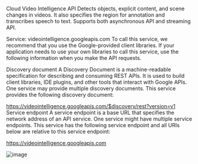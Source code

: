 Cloud Video Intelligence API
Detects objects, explicit content, and scene changes in videos. It also specifies the region for annotation and transcribes speech to text. Supports both asynchronous API and streaming API.

Service: videointelligence.googleapis.com
To call this service, we recommend that you use the Google-provided client libraries. If your application needs to use your own libraries to call this service, use the following information when you make the API requests.

Discovery document
A Discovery Document is a machine-readable specification for describing and consuming REST APIs. It is used to build client libraries, IDE plugins, and other tools that interact with Google APIs. One service may provide multiple discovery documents. This service provides the following discovery document:

https://videointelligence.googleapis.com/$discovery/rest?version=v1
Service endpoint
A service endpoint is a base URL that specifies the network address of an API service. One service might have multiple service endpoints. This service has the following service endpoint and all URIs below are relative to this service endpoint:

https://videointelligence.googleapis.com

![image](https://github.com/rameshjoshi/ml-model-google-videointelligence-api/assets/7277702/e3c24c5a-1f4b-464f-960e-2f9d91332172)
